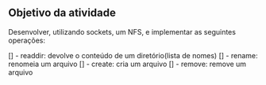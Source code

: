 ## Objetivo da atividade

Desenvolver, utilizando sockets, um NFS, e implementar as seguintes operações:

[] - readdir: devolve o conteúdo de um diretório(lista de nomes)
[] - rename: renomeia um arquivo
[] - create: cria um arquivo
[] - remove: remove um arquivo

